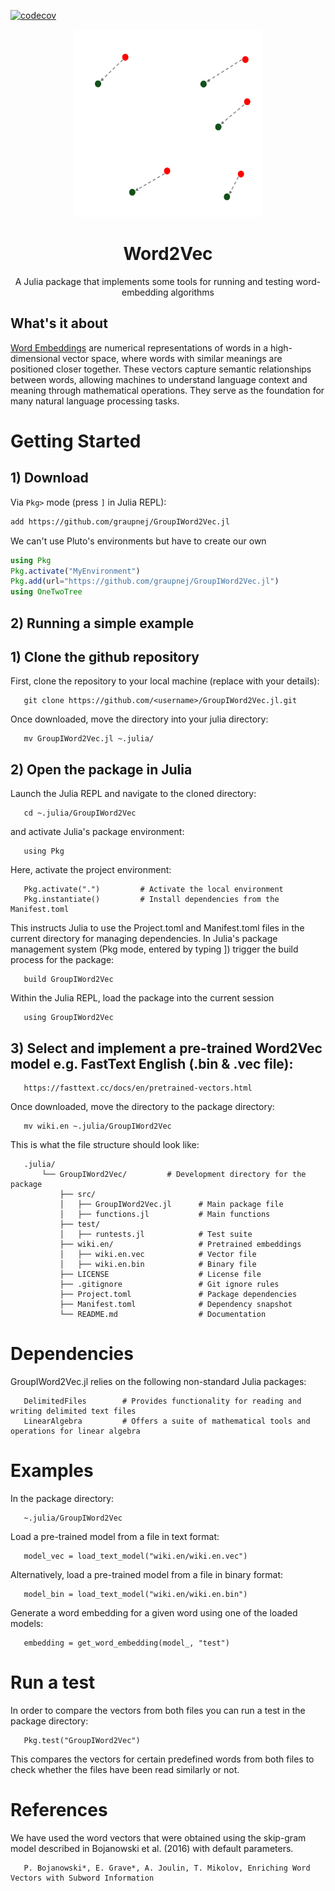 [![codecov](https://codecov.io/gh/graupnej/GroupIWord2Vec.jl/graph/badge.svg?token=WRWRU7P5WQ)](https://codecov.io/gh/graupnej/GroupIWord2Vec.jl)

<div align="center">
  <img src="WordEmbeddings.png" alt="Logo" width="300" height="300" />
       <h1>Word2Vec</h1>
       A Julia package that implements some tools for running and testing word-embedding algorithms
</div>

## What's it about
[Word Embeddings](https://en.wikipedia.org/wiki/Word_embedding) are numerical representations of words in a high-dimensional vector space, where words with similar meanings are positioned closer together. These vectors capture semantic relationships between words, allowing machines to understand language context and meaning through mathematical operations. They serve as the foundation for many natural language processing tasks.

# Getting Started

## 1) Download
Via `Pkg>` mode (press `]` in Julia REPL):

```bash
add https://github.com/graupnej/GroupIWord2Vec.jl
```

We can't use Pluto's environments but have to create our own

```julia
using Pkg
Pkg.activate("MyEnvironment")
Pkg.add(url="https://github.com/graupnej/GroupIWord2Vec.jl")
using OneTwoTree
```

## 2) Running a simple example


## 1) Clone the github repository
First, clone the repository to your local machine (replace <username> with your details):

       git clone https://github.com/<username>/GroupIWord2Vec.jl.git

Once downloaded, move the directory into your julia directory:

       mv GroupIWord2Vec.jl ~.julia/

## 2) Open the package in Julia
Launch the Julia REPL and navigate to the cloned directory:

       cd ~.julia/GroupIWord2Vec

and activate Julia's package environment:

       using Pkg
       
Here, activate the project environment:

       Pkg.activate(".")         # Activate the local environment
       Pkg.instantiate()         # Install dependencies from the Manifest.toml

This instructs Julia to use the Project.toml and Manifest.toml files in the current directory for managing dependencies.
In Julia's package management system (Pkg mode, entered by typing ]) trigger the build process for the package:

       build GroupIWord2Vec

Within the Julia REPL, load the package into the current session

       using GroupIWord2Vec

## 3) Select and implement a pre-trained Word2Vec model e.g. FastText English (.bin & .vec file):

       https://fasttext.cc/docs/en/pretrained-vectors.html

Once downloaded, move the directory to the package directory:

       mv wiki.en ~.julia/GroupIWord2Vec

This is what the file structure should look like:

       .julia/
           └── GroupIWord2Vec/         # Development directory for the package
               ├── src/
               │   ├── GroupIWord2Vec.jl      # Main package file
               │   ├── functions.jl           # Main functions
               ├── test/
               │   ├── runtests.jl            # Test suite
               ├── wiki.en/                   # Pretrained embeddings
               │   ├── wiki.en.vec            # Vector file
               │   ├── wiki.en.bin            # Binary file
               ├── LICENSE                    # License file
               ├── .gitignore                 # Git ignore rules
               ├── Project.toml               # Package dependencies
               ├── Manifest.toml              # Dependency snapshot
               └── README.md                  # Documentation

# Dependencies
GroupIWord2Vec.jl relies on the following non-standard Julia packages:

       DelimitedFiles        # Provides functionality for reading and writing delimited text files
       LinearAlgebra         # Offers a suite of mathematical tools and operations for linear algebra

# Examples
In the package directory:

       ~.julia/GroupIWord2Vec

Load a pre-trained model from a file in text format:

       model_vec = load_text_model("wiki.en/wiki.en.vec")

Alternatively, load a pre-trained model from a file in binary format:

       model_bin = load_text_model("wiki.en/wiki.en.bin")

Generate a word embedding for a given word using one of the loaded models:

       embedding = get_word_embedding(model_, "test")

# Run a test
In order to compare the vectors from both files you can run a test in the package directory:

       Pkg.test("GroupIWord2Vec")

This compares the vectors for certain predefined words from both files to check whether the files have been read similarly or not.

# References
We have used the word vectors that were obtained using the skip-gram model described in Bojanowski et al. (2016) with default parameters.

       P. Bojanowski*, E. Grave*, A. Joulin, T. Mikolov, Enriching Word Vectors with Subword Information

